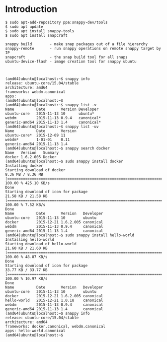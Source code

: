 # Introduction


    $ sudo apt-add-repository ppa:snappy-dev/tools
    $ sudo apt update
    $ sudo apt install snappy-tools
    $ sudo apt install snapcraft

    snappy build        - make snap packages out of a file hierarchy
    snappy-remote       - run snappy operations on remote snappy target by IP
    snapcraft           - the snap build tool for all snaps
    ubuntu-device-flash - image creation tool for snappy ubuntu



    (amd64)ubuntu@localhost:~$ snappy info
    release: ubuntu-core/15.04/stable
    architecture: amd64
    frameworks: webdm.canonical
    apps: 
    (amd64)ubuntu@localhost:~$ 
    (amd64)ubuntu@localhost:~$ snappy list -v
    Name          Date       Version Developer  
    ubuntu-core   2015-11-13 10      ubuntu*    
    webdm         2015-11-13 0.9.4   canonical* 
    generic-amd64 2015-11-13 1.4     canonical* 
    (amd64)ubuntu@localhost:~$ snappy list -uv
    Name          Date       Version 
    ubuntu-core*  2015-12-09 11      
    webdm*        1-01-01    0.11    
    generic-amd64 2015-11-13 1.4   
    (amd64)ubuntu@localhost:~$ snappy search docker
    Name   Version   Summary 
    docker 1.6.2.005 Docker  
    (amd64)ubuntu@localhost:~$ sudo snappy install docker
    Installing docker
    Starting download of docker
    8.36 MB / 8.36 MB [====================================================================================================================================================] 100.00 % 425.10 KB/s 
    Done
    Starting download of icon for package
    21.58 KB / 21.58 KB [====================================================================================================================================================] 100.00 % 7.52 KB/s 
    Done
    Name          Date       Version   Developer 
    ubuntu-core   2015-11-13 10        ubuntu    
    docker        2015-12-21 1.6.2.005 canonical 
    webdm         2015-11-13 0.9.4     canonical 
    generic-amd64 2015-11-13 1.4       canonical 
    (amd64)ubuntu@localhost:~$ sudo snappy install hello-world
    Installing hello-world
    Starting download of hello-world
    21.60 KB / 21.60 KB [===================================================================================================================================================] 100.00 % 48.87 KB/s 
    Done
    Starting download of icon for package
    33.77 KB / 33.77 KB [===================================================================================================================================================] 100.00 % 10.97 KB/s 
    Done
    Name          Date       Version   Developer 
    ubuntu-core   2015-11-13 10        ubuntu    
    docker        2015-12-21 1.6.2.005 canonical 
    hello-world   2015-12-21 1.0.18    canonical 
    webdm         2015-11-13 0.9.4     canonical 
    generic-amd64 2015-11-13 1.4       canonical 
    (amd64)ubuntu@localhost:~$ snappy info
    release: ubuntu-core/15.04/stable
    architecture: amd64
    frameworks: docker.canonical, webdm.canonical
    apps: hello-world.canonical
    (amd64)ubuntu@localhost:~$ 
